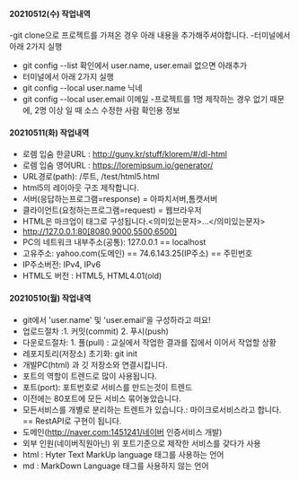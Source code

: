 #### 20210512(수) 작업내역
-git clone으로 프로젝트를 가져온 경우 아래 내용을 추가해주셔야합니다.
-터미널에서 아래 2가지 실행
- git config --list 확인에서 user.name, user.email 없으면 아래추가
- 터미널에서 아래 2가지 실행
- git config --local user.name 닉네
- git config --local user.email 이메일
-프로젝트를 1명 제작하는 경우 없기 때문에, 2명 이상 일 때 소스 수정한 사람 확인용 정보


#### 20210511(화) 작업내역
- 로렘 입숨 한글URL : http://guny.kr/stuff/klorem/#/dl-html
- 로렘 입숨 영어URL : https://loremipsum.io/generator/
- URL경로(path): /루트, /test/html5.html
- html5의 레이아웃 구조 제작합니다.
- 서버(응답하는프로그램=response) = 아파치서버,톰캣서버
- 클라이언트(요청하는프로그램=request) = 웹브라우저
- HTML은 마크업이 태그로 구성됩니다.<의미있는문자>...</의미있는문자>
- http://127.0.0.1:80[8080,9000,5500,6500]
- PC의 네트워크 내부주소(공통): 127.0.0.1 == localhost
- 고유주소: yahoo.com(도메인) == 74.6.143.25(IP주소) == 주민번호
- IP주소버전: IPv4, IPv6
- HTML도 버전 : HTML5, HTML4.01(old)

#### 20210510(월) 작업내역
- git에서 'user.name' 및 'user.email'을 구성하라고 떠요!
- 업로드절차 :1. 커밋(commit) 2. 푸시(push)
- 다운로드절차: 1. 풀(pull) : 교실에서 작업한 결과를 집에서 이어서 작업할 상황
- 레포지토리(저장소) 초기화: git init
- 개발PC(html) 과 깃 저장소와 연결시킵니다.
- 포트의 역할이 트렌드로 많이 사용됩니다.
- 포트(port): 포트번호로 서비스를 만드는것이 트렌드
- 이전에는 80포트에 모든 서비스 묶어놓았습니다.
- 모든서비스를 개별로 분리하는 트렌트가 있습니다.: 
마이크로서비스라고 합니다. == RestAPI로 구현이 됩니다.
- 도메인(http://naver.com:1451241/네이버 인증서비스 개발)
- 외부 인원(네이버직원아닌) 위 포트기준으로 제작한 서비스를 갖다가
사용
- html : Hyter Text MarkUp language 태그를 사용하는 언어
- md : MarkDown Language 태그를 사용하지 않는 언어